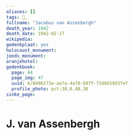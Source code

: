 ```yaml
---
aliases: []
tags: 👤, 
fullname: "Jacobus van Assenbergh"
death_year: 1942
death_date: 1942-02-17
wikipedia:
gedenkplaat: yes
holocaust_monument:
joods_monument:
oranjehotel:
gedenkboek:
  page: 44
  page_img: 47
  uuid: 6/8496273e-ae7a-4a70-b97f-73db659d37ef
  profile_photo: pct:30,8,40,30
sinke_page:
---
```


# J. van Assenbergh